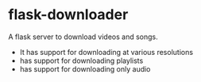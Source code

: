# flask-downloader
A flask server to download videos and songs. 
 - It has support for downloading at various resolutions
 - has support for downloading playlists
 - has support for downloading only audio
